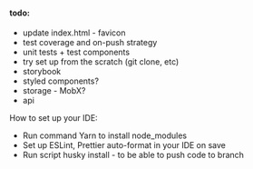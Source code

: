 #### todo:
- update index.html - favicon
- test coverage and on-push strategy
- unit tests + test components
- try set up from the scratch (git clone, etc)
- storybook
- styled components?
- storage - MobX?
- api

How to set up your IDE:
- Run command Yarn to install node_modules
- Set up ESLint, Prettier auto-format in your IDE on save 
- Run script husky install - to be able to push code to branch
